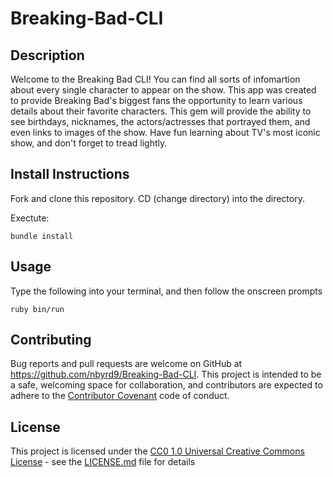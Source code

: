 # Breaking-Bad-CLI

## Description

Welcome to the Breaking Bad CLI! You can find  all sorts of infomartion about every single character to appear on the show. This app was created to provide Breaking Bad's
biggest fans the opportunity to learn various details about their favorite characters. This gem will provide the ability to see birthdays, nicknames, the actors/actresses that portrayed them,
and even links to images of the show. Have fun learning about TV's most iconic show, and don't forget to tread lightly.


## Install Instructions
Fork and clone this repository. CD (change directory) into the directory.

Exectute:

```bundle install```

## Usage

Type the following into your terminal, and then follow the onscreen prompts

```ruby bin/run```

## Contributing
Bug reports and pull requests are welcome on GitHub at https://github.com/nbyrd9/Breaking-Bad-CLI. 
This project is intended to be a safe, welcoming space for collaboration, and contributors are expected to adhere to the [Contributor Covenant](https://github.com/PurpleBooth/a-good-readme-template/blob/main/CONTRIBUTING.md) code of conduct.

## License
This project is licensed under the [CC0 1.0 Universal Creative Commons License](https://github.com/PurpleBooth/a-good-readme-template/blob/main/LICENSE.md) - see the [LICENSE.md](https://github.com/PurpleBooth/a-good-readme-template/blob/main/LICENSE.md) file for details

